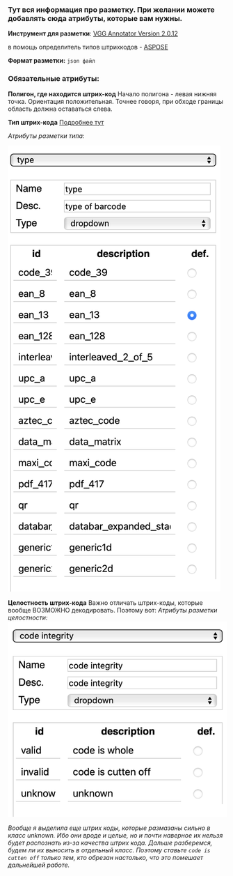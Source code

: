 ### Тут вся информация про разметку. При желании можете добавлять сюда атрибуты, которые вам нужны.

**Инструмент для разметки**: [VGG Annotator Version 2.0.12](https://www.robots.ox.ac.uk/~vgg/software/via/via_demo.html)

в помощь определитель типов штрихкодов - [ASPOSE](https://products.aspose.app/barcode/ru/recognize#)

**Формат разметки:**  `json файл`

### Обязательные атрибуты:

**Полигон, где находится штрих-код**
Начало полигона - левая нижняя точка. Ориентация положительная. Точнее говоря, при обходе границы область должна оставаться слева.

**Тип штрих-кода**
[Подробнее тут](https://github.com/CD7567/mipt2024f-4-common-knowledge/blob/BarcodeClassificator/BarcodeTypes/README.md)

*Атрибуты разметки типа:*


![region_attributes](https://github.com/CD7567/mipt2024f-4-common-knowledge/blob/BarcodeClassificator/BarcodeTypes/img/region_attributes_type.png)





**Целостность штрих-кода**
Важно отличать штрих-коды, которые вообще ВОЗМОЖНО декодировать. Поэтому вот:
*Атрибуты разметки целостности:*
![region_attributes](https://github.com/CD7567/mipt2024f-4-common-knowledge/blob/BarcodeClassificator/BarcodeTypes/img/region_attributes_integrity.png)

*Вообще я выделила еще штрих коды, которые размазаны сильно в класс unknown. Ибо они вроде и целые, но и почти наверное их нельзя будет распознать из-за качества штрих кода. Дальше разберемся, будем ли их выносить в отдельный класс. Поэтому ставьте `code is cutten off` только тем, кто обрезан настолько, что это помешает дальнейшей работе.*